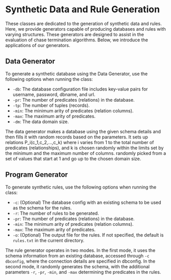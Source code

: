 # Synthetic Data and Rule Generation

These classes are dedicated to the generation of synthetic data and rules. Here, we provide generators capable of producing databases and rules with varying structures. These generators are designed to assist in the evaluation of chase termination algorithms. Below, we introduce the applications of our generators.

## Data Generator

To generate a synthetic database using the Data Generator, use the following options when running the class:

- `-db`: The database configuration file includes key-value pairs for username, password, dbname, and url.
- `-pr`: The number of predicates (relations) in the database.
- `-tp`: The number of tuples (records).
- `-min`: The minimum arity of predicates (relation columns).
- `-max`: The maximum arity of predicates.
- `-dm`: The data domain size.

The data generator makes a database using the given schema details and then fills it with random records based on the parameters. It sets up relations P_i(c_1,c_2,...,c_k) where i varies from 1 to the total number of predicates (relationships), and k is chosen randomly within the limits set by the minimum and the maximum number of columns. randomly picked from a set of values that start at 1 and go up to the chosen domain size.

## Program Generator

To generate synthetic rules, use the following options when running the class:
- `-c`: (Optional) The database config with an existing schema to be used as the schema for the rules.
- `-r`: The number of rules to be generated.
- `-pr`: The number of predicates (relations) in the database.
- `-min`: The minimum arity of predicates (relation columns).
- `-max`: The maximum arity of predicates.
- `-o`: (Optional) The output file for the rules. If not specified, the default is `rules.txt` in the current directory.

The rule generator operates in two modes. In the first mode, it uses the schema information from an existing database, accessed through `-c dbconfig`, where the connection details are specified in dbconfig. In the second mode, it randomly generates the schema, with the additional parameters `-r`, `-pr`, `-min`, and `-max` determining the predicates in the rules. 
